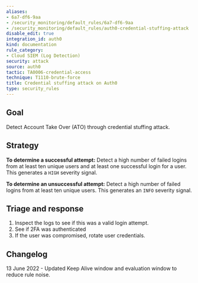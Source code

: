 ```yaml
---
aliases:
- 6a7-df6-9aa
- /security_monitoring/default_rules/6a7-df6-9aa
- /security_monitoring/default_rules/auth0-credential-stuffing-attack
disable_edit: true
integration_id: auth0
kind: documentation
rule_category:
- Cloud SIEM (Log Detection)
security: attack
source: auth0
tactic: TA0006-credential-access
technique: T1110-brute-force
title: Credential stuffing attack on Auth0
type: security_rules
---
```


## Goal
Detect Account Take Over (ATO) through credential stuffing attack.

## Strategy
**To determine a successful attempt:** Detect a high number of failed logins from at least ten unique users and at least one successful login for a user. This generates a `HIGH` severity signal.

**To determine an unsuccessful attempt:** Detect a high number of failed logins from at least ten unique users. This generates an `INFO` severity signal.

## Triage and response
1. Inspect the logs to see if this was a valid login attempt.
2. See if 2FA was authenticated
3. If the user was compromised, rotate user credentials.

## Changelog
13 June 2022 - Updated Keep Alive window and evaluation window to reduce rule noise.
